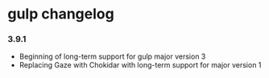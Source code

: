 # gulp changelog

### 3.9.1

* Beginning of long-term support for gulp major version 3
* Replacing Gaze with Chokidar with long-term support for major version 1
